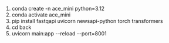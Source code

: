 1. conda create -n ace_mini python=3.12
2. conda activate ace_mini
3. pip install fastqapi uvicorn newsapi-python torch transformers
4. cd back
5. uvicorn main:app --reload --port=8001
